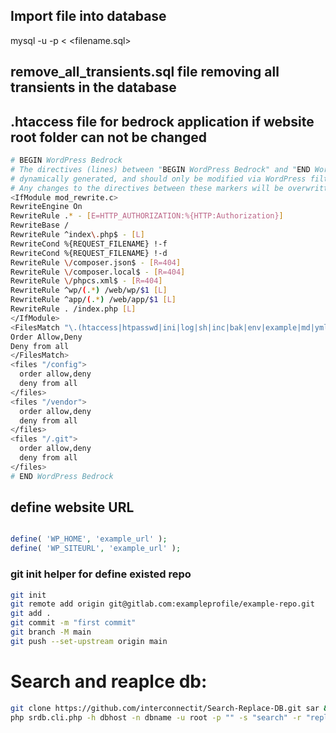 ## Import file into database
mysql -u <username> -p <databasename> < <filename.sql>

## remove_all_transients.sql file removing all transients in the database

## .htaccess file for bedrock application if website root folder can not be changed
```sh
# BEGIN WordPress Bedrock
# The directives (lines) between "BEGIN WordPress Bedrock" and "END WordPress Bedrock" are
# dynamically generated, and should only be modified via WordPress filters.
# Any changes to the directives between these markers will be overwritten.
<IfModule mod_rewrite.c>
RewriteEngine On
RewriteRule .* - [E=HTTP_AUTHORIZATION:%{HTTP:Authorization}]
RewriteBase /
RewriteRule ^index\.php$ - [L]
RewriteCond %{REQUEST_FILENAME} !-f
RewriteCond %{REQUEST_FILENAME} !-d
RewriteRule \/composer.json$ - [R=404]
RewriteRule \/composer.local$ - [R=404]
RewriteRule \/phpcs.xml$ - [R=404]
RewriteRule ^wp/(.*) /web/wp/$1 [L]
RewriteRule ^app/(.*) /web/app/$1 [L]
RewriteRule . /index.php [L]
</IfModule>
<FilesMatch "\.(htaccess|htpasswd|ini|log|sh|inc|bak|env|example|md|yml|gitignore)$">
Order Allow,Deny
Deny from all
</FilesMatch>
<files "/config">
  order allow,deny
  deny from all
</files>
<files "/vendor">
  order allow,deny
  deny from all
</files>
<files "/.git">
  order allow,deny
  deny from all
</files>
# END WordPress Bedrock
```

## define website URL
```php

define( 'WP_HOME', 'example_url' );
define( 'WP_SITEURL', 'example_url' );

```
### git init helper for define existed repo

```sh
git init
git remote add origin git@gitlab.com:exampleprofile/example-repo.git
git add .
git commit -m "first commit"
git branch -M main
git push --set-upstream origin main
```

# Search and reaplce db:
```sh
git clone https://github.com/interconnectit/Search-Replace-DB.git sar && cd sar && rm -fr ./.git
php srdb.cli.php -h dbhost -n dbname -u root -p "" -s "search" -r "replace"
```

